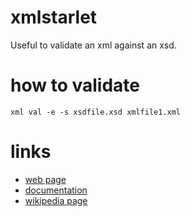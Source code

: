 # xmlstarlet

Useful to validate an xml against an xsd.

# how to validate

```
xml val -e -s xsdfile.xsd xmlfile1.xml
```

# links

* [web page](http://xmlstar.sourceforge.net/)
* [documentation](http://xmlstar.sourceforge.net/docs.php)
* [wikipedia page](https://en.wikipedia.org/wiki/XMLStarlet)
